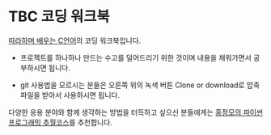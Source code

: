 # TBC 코딩 워크북

[따라하며 배우는 C언어](https://www.inflearn.com/course/following-c)의 코딩 워크북입니다.

- 프로젝트를 하나하나 만드는 수고를 덜어드리기 위한 것이며 내용을 채워가면서 공부하시면 됩니다.

- git 사용법을 모르시는 분들은 오른쪽 위의 녹색 버튼 Clone or download로 압축 파일을 받아서 사용하시면 됩니다.

다양한 응용 분야와 함께 생각하는 방법을 터득하고 싶으신 분들에게는 [홍정모의 파이썬 프로그래밍 추월코스](https://honglab.co.kr/courses/python)를 추천합니다.
